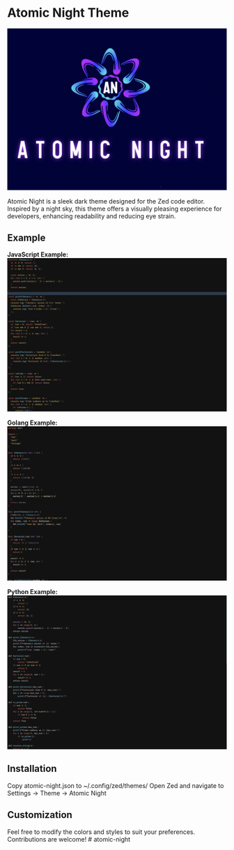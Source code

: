 # Atomic Night Theme
![Atomic Night Logo](./assets/logo.png)

Atomic Night is a sleek dark theme designed for the Zed code editor. Inspired by a night sky, this theme offers a visually pleasing experience for developers, enhancing readability and reducing eye strain.

## Example

**JavaScript Example:**
![Atomic Night Example](./assets/previews/js_example.png)

**Golang Example:**
![Atomic Night Example](./assets/previews/go_example.png)

**Python Example:**
![Atomic Night Example](./assets/previews/py_example.png)

## Installation

Copy atomic-night.json to ~/.config/zed/themes/
Open Zed and navigate to Settings -> Theme -> Atomic Night

## Customization

Feel free to modify the colors and styles to suit your preferences. Contributions are welcome! # atomic-night
